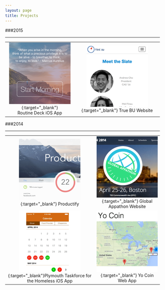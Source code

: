 ```yaml
---
layout: page
title: Projects
---
```


###2015
- - -

|               |               |
|:-------------:|:-------------:|
|[![Routines iOS App](/images/routines.png)](https://itunes.apple.com/us/app/routine-deck/id1070839358?ls=1&mt=8){:target="_blank"} <br>Routine Deck iOS App|[![True BU Website](/images/truebu.png)](http://truebu2015.org/){:target="_blank"} True BU Website|


###2014
- - -

|               |               |
|:-------------:|:-------------:|
|[![Productify Google Chrome Extension](/images/productify.png)](https://chrome.google.com/webstore/detail/productify/gdglndlhpacaljfiaahpkbhblejmiopc){:target="_blank"} Productify|[![Global Appathon Website](/images/appathon.png)](https://github.com/asaphy/appathon){:target="_blank"} Global Appathon Website|
|[![Plymouth Taskforce for the Homeless iOS App](/images/ptf.png)](http://devpost.com/software/plymouth-taskforce-for-the-homeless-app){:target="_blank"}Plymouth Taskforce for the Homeless iOS App|[![Yo Coin Web App](/images/yocoin.png)](http://devpost.com/software/yo-coin){:target="_blank"} Yo Coin Web App|